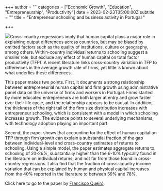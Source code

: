 +++
author = ""
categories = ["Economic Growth", "Education", "Entrepreneurship", "Productivity"]
date = 2023-02-23T05:00:00Z
subtitle = ""
title = "Entrepreneur schooling and business activity in Portugal "

+++

![](https://ucarecdn.com/cd730d62-ade9-4f8e-ad7d-8331f23f3843/)Cross-country regressions imply that human capital plays a major role in explaining output differences across countries, but may be biased by omitted factors such as the quality of institutions, culture or geography, among others. Within-country individual returns to schooling suggest a smaller role, but exclude any effect of human capital on total factor productivity (TFP). A recent literature links cross-country variation in TFP to differences in the average growth rate of firms, yet little is known about what underlies these differences.

This paper makes two points. First, it documents a strong relationship between entrepreneurial human capital and firm growth using administrative panel data on the universe of firms and workers in Portugal. Firms started by more educated entrepreneurs are both larger at entry and grow faster over their life cycle, and the relationship appears to be causal. In addition, the thickness of the right tail of the firm size distribution increases with entrepreneur schooling, which is consistent with a model in which schooling increases growth. The evidence points to several underlying mechanisms, with technology adoption playing an important part.

Second, the paper shows that accounting for the effect of human capital on TFP through firm growth can explain a substantial fraction of the gap between individual-level and cross-country estimates of returns to schooling. Using a simple model, the paper estimates aggregate returns to schooling of 20-26%, substantially higher than the 6-10% typically found in the literature on individual returns, and not far from those found in cross-country regressions. I also find that the fraction of cross-country income variation that can be explained by human and physical capital increases from the 40% reported in the literature to between 59% and 78%.

Click here to go to the paper by [Francisco Queiró](https://academic.oup.com/restud/article-abstract/89/4/2061/6395373?redirectedFrom=fulltext).
